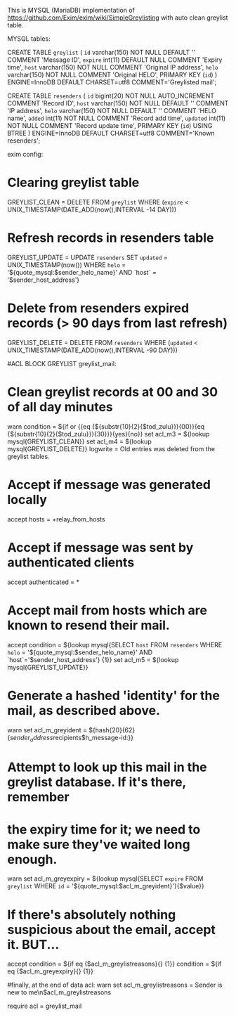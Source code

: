 This is MYSQL (MariaDB) implementation of https://github.com/Exim/exim/wiki/SimpleGreylisting with auto clean greylist table.

MYSQL tables:

CREATE TABLE `greylist` (
  `id` varchar(150) NOT NULL DEFAULT '' COMMENT 'Message ID',
  `expire` int(11) DEFAULT NULL COMMENT 'Expiry time',
  `host` varchar(150) NOT NULL COMMENT 'Original IP address',
  `helo` varchar(150) NOT NULL COMMENT 'Original HELO',
   PRIMARY KEY (`id`)
) ENGINE=InnoDB DEFAULT CHARSET=utf8 COMMENT='Greylisted mail';

CREATE TABLE `resenders` (
  `id` bigint(20) NOT NULL AUTO_INCREMENT COMMENT 'Record ID',
  `host` varchar(150) NOT NULL DEFAULT '' COMMENT 'IP address',
  `helo` varchar(150) NOT NULL DEFAULT '' COMMENT 'HELO name',
  `added` int(11) NOT NULL COMMENT 'Record add time',
  `updated` int(11) NOT NULL COMMENT 'Record update time',
   PRIMARY KEY (`id`) USING BTREE
) ENGINE=InnoDB DEFAULT CHARSET=utf8 COMMENT='Known resenders';

exim config:

# Clearing greylist table
GREYLIST_CLEAN          = DELETE FROM `greylist` WHERE (`expire` < UNIX_TIMESTAMP(DATE_ADD(now(),INTERVAL -14 DAY)))

# Refresh records in resenders table
GREYLIST_UPDATE         = UPDATE `resenders` SET `updated` = UNIX_TIMESTAMP(now()) WHERE `helo` = '${quote_mysql:$sender_helo_name}' AND `host` = '$sender_host_address'}

# Delete from resenders expired records (> 90 days from last refresh)
GREYLIST_DELETE         = DELETE FROM `resenders` WHERE (`updated` < UNIX_TIMESTAMP(DATE_ADD(now(),INTERVAL -90 DAY)))

#ACL BLOCK GREYLIST
greylist_mail:
# Clean greylist records at 00 and 30 of all day minutes
  warn
        condition       = ${if or {{eq {${substr{10}{2}{$tod_zulu}}}{00}}{eq {${substr{10}{2}{$tod_zulu}}}{30}}}{yes}{no}}
        set acl_m3      = ${lookup mysql{GREYLIST_CLEAN}}
        set acl_m4      = ${lookup mysql{GREYLIST_DELETE}}
        logwrite        = Old entries was deleted from the greylist tables.

# Accept if message was generated locally
  accept
        hosts           = +relay_from_hosts

# Accept if message was sent by authenticated clients
  accept
       authenticated   = *

# Accept mail from hosts which are known to resend their mail.
  accept
        condition       = ${lookup mysql{SELECT `host` FROM `resenders` WHERE `helo` = '${quote_mysql:$sender_helo_name}' AND `host`='$sender_host_address'} {1}}
        set acl_m5      = ${lookup mysql{GREYLIST_UPDATE}}

# Generate a hashed 'identity' for the mail, as described above.
  warn
        set acl_m_greyident = ${hash{20}{62}{$sender_address$recipients$h_message-id:}}

# Attempt to look up this mail in the greylist database. If it's there, remember
# the expiry time for it; we need to make sure they've waited long enough.
  warn
        set acl_m_greyexpiry = ${lookup mysql{SELECT `expire` FROM `greylist` WHERE `id` = '${quote_mysql:$acl_m_greyident}'}{$value}}

# If there's absolutely nothing suspicious about the email, accept it. BUT...
  accept
        condition       = ${if eq {$acl_m_greylistreasons}{} {1}}
        condition       = ${if eq {$acl_m_greyexpiry}{} {1}}


#finally, at the end of data acl:
  warn
        set acl_m_greylistreasons = Sender is new to me\n$acl_m_greylistreasons

  require
        acl             = greylist_mail
